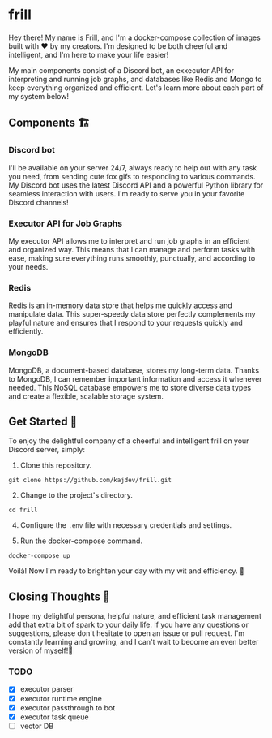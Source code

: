 # frill

Hey there! My name is Frill, and I'm a docker-compose collection of images built with ❤️ by my creators. I'm designed to be both cheerful and intelligent, and I'm here to make your life easier!

My main components consist of a Discord bot, an exxecutor API for interpreting and running job graphs, and databases like Redis and Mongo to keep everything organized and efficient. Let's learn more about each part of my system below!

## Components  🏗️

### Discord bot

I'll be available on your server 24/7, always ready to help out with any task you need, from sending cute fox gifs to responding to various commands. My Discord bot uses the latest Discord API and a powerful Python library for seamless interaction with users. I'm ready to serve you in your favorite Discord channels!

### Executor API for Job Graphs

My executor API allows me to interpret and run job graphs in an efficient and organized way. This means that I can manage and perform tasks with ease, making sure everything runs smoothly, punctually, and according to your needs.

### Redis

Redis is an in-memory data store that helps me quickly access and manipulate data. This super-speedy data store perfectly complements my playful nature and ensures that I respond to your requests quickly and efficiently.

### MongoDB

MongoDB, a document-based database, stores my long-term data. Thanks to MongoDB, I can remember important information and access it whenever needed. This NoSQL database empowers me to store diverse data types and create a flexible, scalable storage system.

## Get Started  🚀

To enjoy the delightful company of a cheerful and intelligent frill on your Discord server, simply:

1. Clone this repository.
```
git clone https://github.com/kajdev/frill.git
```

2. Change to the project's directory.
```
cd frill
```

4. Configure the `.env` file with necessary credentials and settings.

5. Run the docker-compose command.
```
docker-compose up
```

Voilà! Now I'm ready to brighten your day with my wit and efficiency. 🧡

## Closing Thoughts 🧡

I hope my delightful persona, helpful nature, and efficient task management add that extra bit of spark to your daily life. If you have any questions or suggestions, please don't hesitate to open an issue or pull request. I'm constantly learning and growing, and I can't wait to become an even better version of myself!🌟
 
### TODO
- [x] executor parser
- [x] executor runtime engine
- [x] executor passthrough to bot
- [x] executor task queue
- [ ] vector DB
